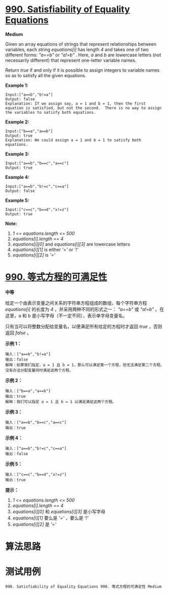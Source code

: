 # [990. Satisfiability of Equality Equations][enTitle]

**Medium**

Given an array equations of strings that represent relationships between variables, each string  *equations[i]*  has length  *4*  and takes one of two different forms:  *"a==b"*  or  *"a!=b"* . Here,  *a*  and  *b*  are lowercase letters (not necessarily different) that represent one-letter variable names.

Return  *true*  if and only if it is possible to assign integers to variable names so as to satisfy all the given equations.






**Example 1:** 

```
Input:["a==b","b!=a"]
Output: false
Explanation: If we assign say, a = 1 and b = 1, then the first equation is satisfied, but not the second.  There is no way to assign the variables to satisfy both equations.
```


**Example 2:** 

```
Input:["b==a","a==b"]
Output: true
Explanation: We could assign a = 1 and b = 1 to satisfy both equations.
```


**Example 3:** 

```
Input:["a==b","b==c","a==c"]
Output: true
```


**Example 4:** 

```
Input:["a==b","b!=c","c==a"]
Output: false
```


**Example 5:** 

```
Input:["c==c","b==d","x!=z"]
Output: true
```



**Note:** 

1.  *1 <= equations.length <= 500*  
2.  *equations[i].length == 4*  
3.  *equations[i][0]*  and  *equations[i][3]*  are lowercase letters 
4.  *equations[i][1]*  is either  *'='*  or  *'!'*  
5.  *equations[i][2]*  is  *'='* 












# [990. 等式方程的可满足性][cnTitle]

**中等**

给定一个由表示变量之间关系的字符串方程组成的数组，每个字符串方程  *equations[i]*  的长度为  *4* ，并采用两种不同的形式之一： *"a==b"*  或  *"a!=b"* 。在这里，a 和 b 是小写字母（不一定不同），表示单字母变量名。

只有当可以将整数分配给变量名，以便满足所有给定的方程时才返回  *true* ，否则返回  *false* 。





**示例 1：** 

```
输入：["a==b","b!=a"]
输出：false
解释：如果我们指定，a = 1 且 b = 1，那么可以满足第一个方程，但无法满足第二个方程。没有办法分配变量同时满足这两个方程。

```

**示例 2：** 

```
输入：["b==a","a==b"]
输出：true
解释：我们可以指定 a = 1 且 b = 1 以满足满足这两个方程。

```

**示例 3：** 

```
输入：["a==b","b==c","a==c"]
输出：true

```

**示例 4：** 

```
输入：["a==b","b!=c","c==a"]
输出：false

```

**示例 5：** 

```
输入：["c==c","b==d","x!=z"]
输出：true

```



**提示：** 

1.  *1 <= equations.length <= 500*  
2.  *equations[i].length == 4*  
3.  *equations[i][0]*  和  *equations[i][3]*  是小写字母 
4.  *equations[i][1]*  要么是  *'='* ，要么是  *'!'*  
5.  *equations[i][2]*  是  *'='* 




# 算法思路

# 测试用例
```
990. Satisfiability of Equality Equations 990. 等式方程的可满足性 Medium
```

[enTitle]: https://leetcode.com/problems/satisfiability-of-equality-equations/
[cnTitle]: https://leetcode-cn.com/problems/satisfiability-of-equality-equations/
